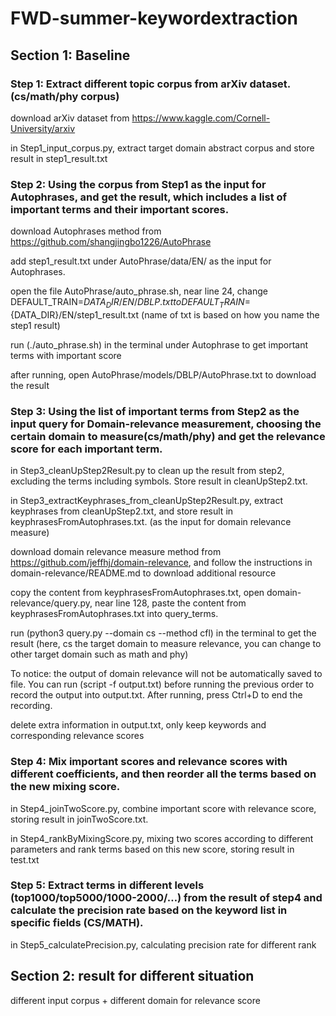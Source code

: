 # FWD-summer-keywordextraction

## Section 1: Baseline
### Step 1: Extract different topic corpus from arXiv dataset. (cs/math/phy corpus)
download arXiv dataset from https://www.kaggle.com/Cornell-University/arxiv

in Step1_input_corpus.py, extract target domain abstract corpus and store result in step1_result.txt
### Step 2: Using the corpus from Step1 as the input for Autophrases, and get the result, which includes a list of important terms and their important scores.
download Autophrases method from https://github.com/shangjingbo1226/AutoPhrase

add step1_result.txt under AutoPhrase/data/EN/ as the input for Autophrases.

open the file AutoPhrase/auto_phrase.sh, near line 24, change DEFAULT_TRAIN=${DATA_DIR}/EN/DBLP.txt to DEFAULT_TRAIN=${DATA_DIR}/EN/step1_result.txt (name of txt is based on how you name the step1 result)

run (./auto_phrase.sh) in the terminal under Autophrase to get important terms with important score

after running, open AutoPhrase/models/DBLP/AutoPhrase.txt to download the result

### Step 3: Using the list of important terms from Step2 as the input query for Domain-relevance measurement, choosing the certain domain to measure(cs/math/phy) and get the relevance score for each important term.
in Step3_cleanUpStep2Result.py to clean up the result from step2, excluding the terms including symbols. Store result in cleanUpStep2.txt.

in Step3_extractKeyphrases_from_cleanUpStep2Result.py, extract keyphrases from cleanUpStep2.txt, and store result in keyphrasesFromAutophrases.txt. (as the input for domain relevance measure)

download domain relevance measure method from https://github.com/jeffhj/domain-relevance, and follow the instructions in domain-relevance/README.md to download additional resource

copy the content from keyphrasesFromAutophrases.txt, open domain-relevance/query.py, near line 128, paste the content from keyphrasesFromAutophrases.txt into query_terms.

run (python3 query.py --domain cs --method cfl) in the terminal to get the result (here, cs the target domain to measure relevance, you can change to other target domain such as math and phy)

To notice: the output of domain relevance will not be automatically saved to file. You can run (script -f output.txt) before running the previous order to record the output into output.txt. After running, press Ctrl+D to end the recording.

delete extra information in output.txt, only keep keywords and corresponding relevance scores
### Step 4: Mix important scores and relevance scores with different coefficients, and then reorder all the terms based on the new mixing score.
in Step4_joinTwoScore.py, combine important score with relevance score, storing result in joinTwoScore.txt.

in Step4_rankByMixingScore.py, mixing two scores according to different parameters and rank terms based on this new score, storing result in test.txt
### Step 5: Extract terms in different levels (top1000/top5000/1000-2000/…) from the result of step4 and calculate the precision rate based on the keyword list in specific fields (CS/MATH).
in Step5_calculatePrecision.py, calculating precision rate for different rank


## Section 2: result for different situation
different input corpus + different domain for relevance score
